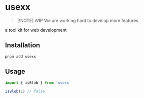 # usexx

> [!NOTE] WIP
> We are working hard to develop more features.

a tool kit for web development

## Installation

```pnpm
pnpm add usexx
```

## Usage

```ts
import { isBlob } from 'usexx'

isBlob(1) // false
```
